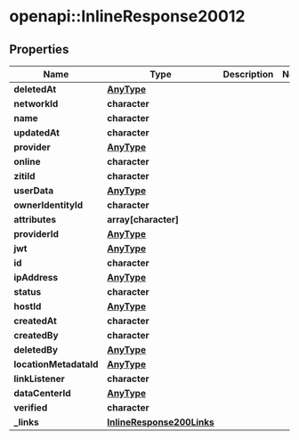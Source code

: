 # openapi::InlineResponse20012

## Properties
Name | Type | Description | Notes
------------ | ------------- | ------------- | -------------
**deletedAt** | [**AnyType**](.md) |  | 
**networkId** | **character** |  | 
**name** | **character** |  | 
**updatedAt** | **character** |  | 
**provider** | [**AnyType**](.md) |  | 
**online** | **character** |  | 
**zitiId** | **character** |  | 
**userData** | [**AnyType**](.md) |  | 
**ownerIdentityId** | **character** |  | 
**attributes** | **array[character]** |  | 
**providerId** | [**AnyType**](.md) |  | 
**jwt** | [**AnyType**](.md) |  | 
**id** | **character** |  | 
**ipAddress** | [**AnyType**](.md) |  | 
**status** | **character** |  | 
**hostId** | [**AnyType**](.md) |  | 
**createdAt** | **character** |  | 
**createdBy** | **character** |  | 
**deletedBy** | [**AnyType**](.md) |  | 
**locationMetadataId** | [**AnyType**](.md) |  | 
**linkListener** | **character** |  | 
**dataCenterId** | [**AnyType**](.md) |  | 
**verified** | **character** |  | 
**_links** | [**InlineResponse200Links**](inline_response_200__links.md) |  | 


